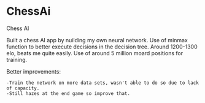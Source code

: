 # ChessAi
Chess AI

Built a chess AI app by nuilding my own neural network. Use of minmax function to better execute decisions in the decision tree. Around 1200-1300 elo, beats me quite easily. Use of around 5 million moard positions for training.

Better improvements:

    -Train the network on more data sets, wasn't able to do so due to lack of capacity.
    -Still hazes at the end game so improve that.